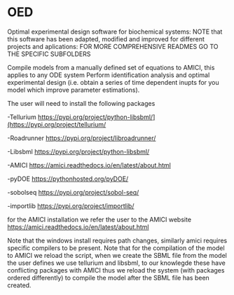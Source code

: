 # OED
Optimal experimental design software for biochemical systems:
NOTE that this software has been adapted, modified and improved for different projects and aplications:
FOR MORE COMPREHENSIVE READMES GO TO THE SPECIFIC SUBFOLDERS

Compile models from a manually defined set of equations to AMICI, this applies to any ODE system
Perform identification analysis and optimal experimental design (i.e. obtain a series of time dependent inupts for you model which improve parameter estimations).

The user will need to install the following packages

-Tellurium  https://pypi.org/project/python-libsbml/](https://pypi.org/project/tellurium/

-Roadrunner https://pypi.org/project/libroadrunner/

-Libsbml    https://pypi.org/project/python-libsbml/    

-AMICI      https://amici.readthedocs.io/en/latest/about.html

-pyDOE      https://pythonhosted.org/pyDOE/ 

-sobolseq   https://pypi.org/project/sobol-seq/ 

-importlib  https://pypi.org/project/importlib/

for the AMICI installation we refer the user to the AMICI website https://amici.readthedocs.io/en/latest/about.html

Note that the windows install requires path changes, similarly amici requires specific compilers to be present.
Note that for the compilation of the model to AMICI we reload the script, when we create the SBML file from the model the user defines we use tellurium and libsbml, to our knowlegde these have conflicting packages with AMICI thus we reload the system (with packages ordered differently) to compile the model after the SBML file has been created.  


